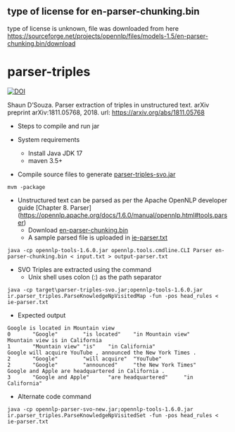 ## type of license for en-parser-chunking.bin
type of license is unknown, file was downloaded from here https://sourceforge.net/projects/opennlp/files/models-1.5/en-parser-chunking.bin/download

# parser-triples
[![DOI](https://zenodo.org/badge/doi/10.5061/dryad.s7j17qp.svg)](https://doi.org/10.5061/dryad.s7j17qp)

Shaun D’Souza. Parser extraction of triples in unstructured text. arXiv preprint arXiv:1811.05768, 2018. url: https://arxiv.org/abs/1811.05768

* Steps to compile and run jar

* System requirements
	* Install Java JDK 17
	* maven 3.5+

* Compile source files to generate [parser-triples-svo.jar](/parser-triples-svo.jar)

```
mvm -package
```

* Unstructured text can be parsed as per the Apache OpenNLP developer guide [Chapter 8. Parser] (https://opennlp.apache.org/docs/1.6.0/manual/opennlp.html#tools.parser)
	* Download [en-parser-chunking.bin](http://opennlp.sourceforge.net/models-1.5/en-parser-chunking.bin)
	* A sample parsed file is uploaded in [ie-parser.txt](/ie-parser.txt)
```
java -cp opennlp-tools-1.6.0.jar opennlp.tools.cmdline.CLI Parser en-parser-chunking.bin < input.txt > output-parser.txt
```

* SVO Triples are extracted using the command
	* Unix shell uses colon (:) as the path separator 
```
java -cp target\parser-triples-svo.jar;opennlp-tools-1.6.0.jar ir.parser_triples.ParseKnowledgeNpVisitedMap -fun -pos head_rules < ie-parser.txt
```

* Expected output

```
Google is located in Mountain view
0       "Google"        "is located"    "in Mountain view"
Mountain view is in California
1       "Mountain view" "is"    "in California"
Google will acquire YouTube , announced the New York Times .
2       "Google"        "will acquire"  "YouTube"
2       "Google"        "announced"     "the New York Times"
Google and Apple are headquartered in California .
3       "Google and Apple"      "are headquartered"     "in California"
```

* Alternate code command

```
java -cp opennlp-parser-svo-new.jar;opennlp-tools-1.6.0.jar ir.parser_triples.ParseKnowledgeNpVisitedSet -fun -pos head_rules < ie-parser.txt
```
